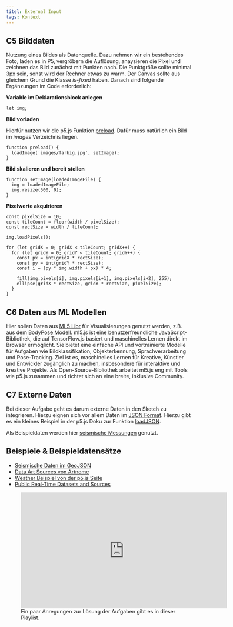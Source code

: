 ```yaml
---
titel: External Input
tags: Kontext
---
```


## C5 Bilddaten
Nutzung eines Bildes als Datenquelle. Dazu nehmen wir ein bestehendes Foto, laden es in P5, vergröbern die Auflösung, anaysieren die Pixel und zeichnen das Bild zunächst mit Punkten nach. Die Punktgröße sollte minimal 3px sein, sonst wird der Rechner etwas zu warm. Der Canvas sollte aus gleichem Grund die Klasse *is-fixed* haben. Danach sind folgende Ergänzungen im Code erforderlich:

**Variable im Deklarationsblock anlegen**
```
let img;
```

**Bild vorladen**

Hierfür nutzen wir die p5.js Funktion [preload](https://p5js.org/reference/p5/preload). Dafür muss natürlich ein Bild im *images* Verzeichnis liegen.
```
function preload() {
  loadImage('images/farbig.jpg', setImage);
}
```

**Bild skalieren und bereit stellen**
```
function setImage(loadedImageFile) {
  img = loadedImageFile;
  img.resize(500, 0);
}
```

**Pixelwerte akquirieren**
```
const pixelSize = 10;
const tileCount = floor(width / pixelSize);
const rectSize = width / tileCount;

img.loadPixels();
  
for (let gridX = 0; gridX < tileCount; gridX++) {
  for (let gridY = 0; gridY < tileCount; gridY++) {
    const px = int(gridX * rectSize);
    const py = int(gridY * rectSize);
    const i = (py * img.width + px) * 4;
    
    fill(img.pixels[i], img.pixels[i+1], img.pixels[i+2], 255);
    ellipse(gridX * rectSize, gridY * rectSize, pixelSize);
  }
}
```


<!--
## C6 Daten vom Smartphone via Tramontana
Via [Tramonata](https://tramontana.xyz/tramontanajavascriptgettingstarted_2_2) verknüpfen wir unseren Sketch mit dem Smartphone. Das ist recht einfach, aber schlecht dokumentiert. Wir müssen zunächst die [Tramontana App](https://tramontana.xyz/) auf unserem Smartphone installieren und das Smartphone und der Rechner müssen im gleichen Netzsegment sein. Die p5.js Unterstützung ist gerade mal zwei Monate alt. Daher sind [Dokumentation](https://github.com/pierdr/Tramontana-for-Javascript) und Beispiele noch sehr rudimentär. 

Im Startercode muss in der *index.html* der *Tramontana* Codeblock einkommentiert werden.

**Tramontana remote verbinden**
```
device.start("IP_ADRESSE_DIE_AUF_DEM_GERAET_GEZEIGT_WIRD", function (e) {
  if (e == undefined) {
    device.makeVibrate();
    device.subscribeAttitude( 60 ,function(ip,e){
      drawingParams.deviceData.r = e.r;
      drawingParams.deviceData.y = e.y;
      drawingParams.deviceData.p = e.p;
      // e.r = roll (x)
      // e.y = yaw (y)
      // e.p = pitch (z)
      // console.log(e);
    });
    device.subscribeDistance(function(ip, e) { 
      drawingParams.deviceData.distance = e;
      // console.log(e);
    });      
  } else { 
    console.log(e);
  }
});
```

**Daten verwerten**
```
const x = map(drawingParams.deviceData.r, 0, 3, 0, width / 2);
const y = map(drawingParams.deviceData.p, 0, 1.5, 0, height / 2);
const bg = map(drawingParams.deviceData.y, 0, 1.5, 0, 255);
background(bg);
ellipse(x, y, 20);
```
-->

## C6 Daten aus ML Modellen
Hier sollen Daten aus [ML5 Libr](https://docs.ml5js.org/#/) für Visualisierungen genutzt werden, z.B. aus dem [BodyPose Modell](https://docs.ml5js.org/#/reference/bodypose). ml5.js ist eine benutzerfreundliche JavaScript-Bibliothek, die auf TensorFlow.js basiert und maschinelles Lernen direkt im Browser ermöglicht. Sie bietet eine einfache API und vortrainierte Modelle für Aufgaben wie Bildklassifikation, Objekterkennung, Sprachverarbeitung und Pose-Tracking. Ziel ist es, maschinelles Lernen für Kreative, Künstler und Entwickler zugänglich zu machen, insbesondere für interaktive und kreative Projekte. Als Open-Source-Bibliothek arbeitet ml5.js eng mit Tools wie p5.js zusammen und richtet sich an eine breite, inklusive Community.


## C7 Externe Daten
Bei dieser Aufgabe geht es darum externe Daten in den Sketch zu integrieren. Hierzu eignen sich vor allem Daten im [JSON Format](https://www.json.org/json-de.html). Hierzu gibt es ein kleines Beispiel in der p5.js Doku zur Funktion [loadJSON](https://p5js.org/reference/p5/loadJSON). 

Als Beispieldaten werden hier [seismische Messungen](https://earthquake.usgs.gov/earthquakes/feed/) genutzt. 

## Beispiele & Beispieldatensätze
- [Seismische Daten im GeoJSON](https://earthquake.usgs.gov/earthquakes/feed/v1.0/geojson.php)
- [Data Art Sources von Artnome](https://www.artnome.com/art-data)
- [Weather Beispiel von der p5.js Seite](https://archive.p5js.org/examples/hello-p5-weather.html)
- [Public Real-Time Datasets and Sources](https://github.com/bytewax/awesome-public-real-time-datasets)

<figure class="video-container">
<iframe width="560" height="315" src="https://www.youtube.com/embed/videoseries?si=nl3xiwUTuXVIIr5e&amp;list=PLfnobFnVauQAePm-jOlxCEO7DGdSMkHKF" title="YouTube video player" frameborder="0" allow="accelerometer; autoplay; clipboard-write; encrypted-media; gyroscope; picture-in-picture" allowfullscreen></iframe>
<figcaption>
Ein paar Anregungen zur Lösung der Aufgaben gibt es in dieser Playlist.
</figcaption>
</figure>
